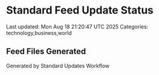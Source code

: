 # Standard Feed Update Status
Last updated: Mon Aug 18 21:20:47 UTC 2025
Categories: technology,business,world

## Feed Files Generated

Generated by Standard Updates Workflow
